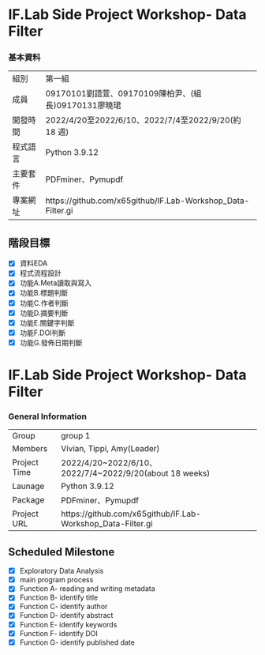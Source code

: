 # IF.Lab Side Project Workshop- Data Filter

### 基本資料
<table>
  <tr>
    <td>組別</td>
    <td>第一組</td>
  </tr>
  <tr>
    <td>成員</td>
    <td>09170101劉語萱、09170109陳柏尹、(組長)09170131廖曉珺</td>
  </tr>
  <tr>
    <td>開發時間</td>
    <td>2022/4/20至2022/6/10、2022/7/4至2022/9/20(約 18 週)</td>
  </tr>
  <tr>
    <td>程式語言</td>
    <td>Python 3.9.12</td>
  </tr>
  <tr>
    <td>主要套件</td>
    <td>PDFminer、Pymupdf</td>
  </tr>
  <tr>
    <td>專案網址</td>
    <td>https://github.com/x65github/IF.Lab-Workshop_Data-Filter.gi</td>
  </tr>
</table>

## 階段目標
- [X] 資料EDA
- [X] 程式流程設計
- [X] 功能A.Meta讀取與寫入
- [X] 功能B.標題判斷
- [X] 功能C.作者判斷
- [X] 功能D.摘要判斷
- [X] 功能E.關鍵字判斷
- [X] 功能F.DOI判斷
- [X] 功能G.發佈日期判斷

# IF.Lab Side Project Workshop- Data Filter

### General Information
<table>
  <tr>
    <td>Group</td>
    <td>group 1</td>
  </tr>
  <tr>
    <td>Members</td>
    <td>Vivian, Tippi, Amy(Leader)</td>
  </tr>
  <tr>
    <td>Project Time</td>
    <td>2022/4/20~2022/6/10、2022/7/4~2022/9/20(about 18 weeks)</td>
  </tr>
  <tr>
    <td>Launage</td>
    <td>Python 3.9.12</td>
  </tr>
  <tr>
    <td>Package</td>
    <td>PDFminer、Pymupdf</td>
  </tr>
  <tr>
    <td>Project URL</td>
    <td>https://github.com/x65github/IF.Lab-Workshop_Data-Filter.gi</td>
  </tr>
</table>

## Scheduled Milestone
- [X] Exploratory Data Analysis
- [X] main program process
- [X] Function A- reading and writing metadata
- [X] Function B- identify title
- [X] Function C- identify author
- [X] Function D- identify abstract
- [X] Function E- identify keywords
- [X] Function F- identify DOI
- [X] Function G- identify published date
